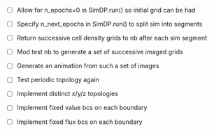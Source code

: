   - [ ] Allow for n_epochs=0 in SimDP.run() so initial grid can be had
  - [ ] Specify n_next_epochs in SimDP.run() to split sim into segments
  - [ ] Return successive cell density grids to nb after each sim segment
  - [ ] Mod test nb to generate a set of successive imaged grids
  - [ ] Generate an animation from such a set of images
  - [ ] Test periodic topology again
  - [ ] Implement distinct x/y/z topologies
  - [ ] Implement fixed value bcs on each boundary
  - [ ] Implement fixed flux bcs on each boundary



  